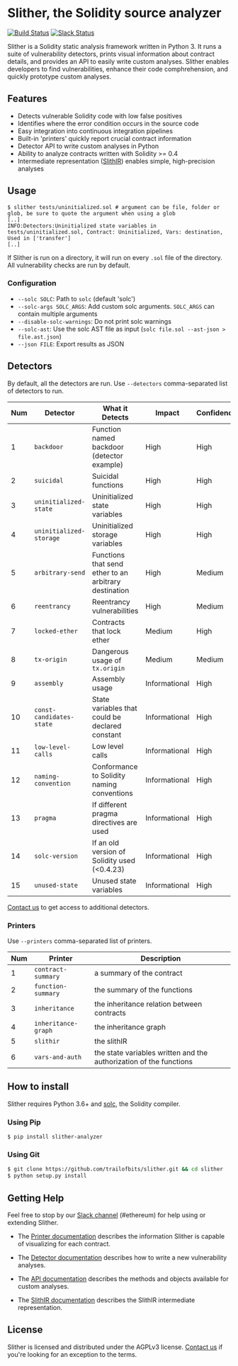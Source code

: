 # Slither, the Solidity source analyzer
[![Build Status](https://travis-ci.com/trailofbits/slither.svg?token=JEF97dFy1QsDCfQ2Wusd&branch=master)](https://travis-ci.com/trailofbits/slither)
[![Slack Status](https://empireslacking.herokuapp.com/badge.svg)](https://empireslacking.herokuapp.com)

Slither is a Solidity static analysis framework written in Python 3. It runs a suite of vulnerability detectors, prints visual information about contract details, and provides an API to easily write custom analyses. Slither enables developers to find vulnerabilities, enhance their code comphrehension, and quickly prototype custom analyses.

## Features

* Detects vulnerable Solidity code with low false positives
* Identifies where the error condition occurs in the source code
* Easy integration into continuous integration pipelines
* Built-in 'printers' quickly report crucial contract information
* Detector API to write custom analyses in Python
* Ability to analyze contracts written with Solidity >= 0.4
* Intermediate representation ([SlithIR](https://github.com/trailofbits/slither/wiki/SlithIR)) enables simple, high-precision analyses

## Usage

``` 
$ slither tests/uninitialized.sol # argument can be file, folder or glob, be sure to quote the argument when using a glob
[..]
INFO:Detectors:Uninitialized state variables in tests/uninitialized.sol, Contract: Uninitialized, Vars: destination, Used in ['transfer']
[..]
``` 

If Slither is run on a directory, it will run on every `.sol` file of the directory. All vulnerability checks are run by default.

###  Configuration

* `--solc SOLC`: Path to `solc` (default 'solc')
* `--solc-args SOLC_ARGS`: Add custom solc arguments. `SOLC_ARGS` can contain multiple arguments
* `--disable-solc-warnings`: Do not print solc warnings
* `--solc-ast`: Use the solc AST file as input (`solc file.sol --ast-json > file.ast.json`)
* `--json FILE`: Export results as JSON

## Detectors

By default, all the detectors are run. Use `--detectors` comma-separated list of detectors to run.

Num | Detector | What it Detects | Impact | Confidence
--- | --- | --- | --- | ---
1 | `backdoor` | Function named backdoor (detector example) | High | High
2 | `suicidal` | Suicidal functions | High | High
3 | `uninitialized-state` | Uninitialized state variables | High | High
4 | `uninitialized-storage` | Uninitialized storage variables | High | High
5 | `arbitrary-send` | Functions that send ether to an arbitrary destination | High | Medium
6 | `reentrancy` | Reentrancy vulnerabilities | High | Medium
7 | `locked-ether` | Contracts that lock ether | Medium | High
8 | `tx-origin` | Dangerous usage of `tx.origin` | Medium | Medium
9 | `assembly` | Assembly usage | Informational | High
10 | `const-candidates-state` | State variables that could be declared constant | Informational | High
11 | `low-level-calls` | Low level calls | Informational | High
12 | `naming-convention` | Conformance to Solidity naming conventions | Informational | High
13 | `pragma` | If different pragma directives are used | Informational | High
14 | `solc-version` | If an old version of Solidity used (<0.4.23) | Informational | High
15 | `unused-state` | Unused state variables | Informational | High

[Contact us](https://www.trailofbits.com/contact/) to get access to additional detectors.

### Printers

Use `--printers` comma-separated list of printers. 

Num | Printer | Description
--- | --- | ---
1 | `contract-summary` | a summary of the contract
2 | `function-summary` | the summary of the functions
3 | `inheritance` | the inheritance relation between contracts
4 | `inheritance-graph` | the inheritance graph
5 | `slithir` | the slithIR
6 | `vars-and-auth` | the state variables written and the authorization of the functions


## How to install

Slither requires Python 3.6+ and [solc](https://github.com/ethereum/solidity/), the Solidity compiler.
### Using Pip

```
$ pip install slither-analyzer
```

### Using Git

```bash
$ git clone https://github.com/trailofbits/slither.git && cd slither
$ python setup.py install 
```

## Getting Help

Feel free to stop by our [Slack channel](https://empireslacking.herokuapp.com) (#ethereum) for help using or extending Slither.

* The [Printer documentation](https://github.com/trailofbits/slither/wiki/Printer-documentation) describes the information Slither is capable of visualizing for each contract.

* The [Detector documentation](https://github.com/trailofbits/slither/wiki/Adding-a-new-detector) describes how to write a new vulnerability analyses.

* The [API documentation](https://github.com/trailofbits/slither/wiki/API-examples) describes the methods and objects available for custom analyses.

* The [SlithIR documentation](https://github.com/trailofbits/slither/wiki/SlithIR) describes the SlithIR intermediate representation.

## License

Slither is licensed and distributed under the AGPLv3 license. [Contact us](mailto:opensource@trailofbits.com) if you're looking for an exception to the terms.
